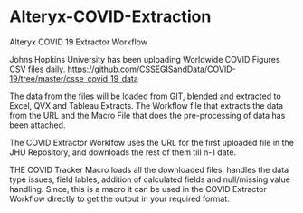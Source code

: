 # Alteryx-COVID-Extraction
Alteryx COVID 19 Extractor Workflow

Johns Hopkins University has been uploading Worldwide COVID Figures CSV files daily. 
https://github.com/CSSEGISandData/COVID-19/tree/master/csse_covid_19_data  

The data from the files will be loaded from GIT, blended and extracted to Excel, QVX and Tableau Extracts. The Workflow file that extracts the data from the URL and the Macro File that does the pre-processing of data has been attached.

The COVID Extractor Worklfow uses the URL for the first uploaded file in the JHU Repository, and downloads the rest of them till n-1 date. 

THE COVID Tracker Macro loads all the downloaded files, handles the data type issues, field lables, addition of calculated fields and null/missing value handling. Since, this is a macro it can be used in the COVID Extractor Workflow directly to get the output in your required format. 
